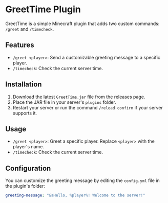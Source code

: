 # GreetTime Plugin

GreetTime is a simple Minecraft plugin that adds two custom commands: `/greet` and `/timecheck`.

## Features

- `/greet <player>`: Send a customizable greeting message to a specific player.
- `/timecheck`: Check the current server time.

## Installation

1. Download the latest `GreetTime.jar` file from the releases page.
2. Place the JAR file in your server's `plugins` folder.
3. Restart your server or run the command `/reload confirm` if your server supports it.

## Usage

- `/greet <player>`: Greet a specific player. Replace `<player>` with the player's name.
- `/timecheck`: Check the current server time.

## Configuration

You can customize the greeting message by editing the `config.yml` file in the plugin's folder:

```yaml
greeting-message: "&aHello, %player%! Welcome to the server!"
